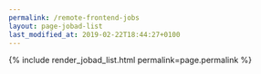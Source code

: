 ```yaml
---
permalink: /remote-frontend-jobs
layout: page-jobad-list
last_modified_at: 2019-02-22T18:44:27+0100
---
```

{% include render_jobad_list.html permalink=page.permalink %}
